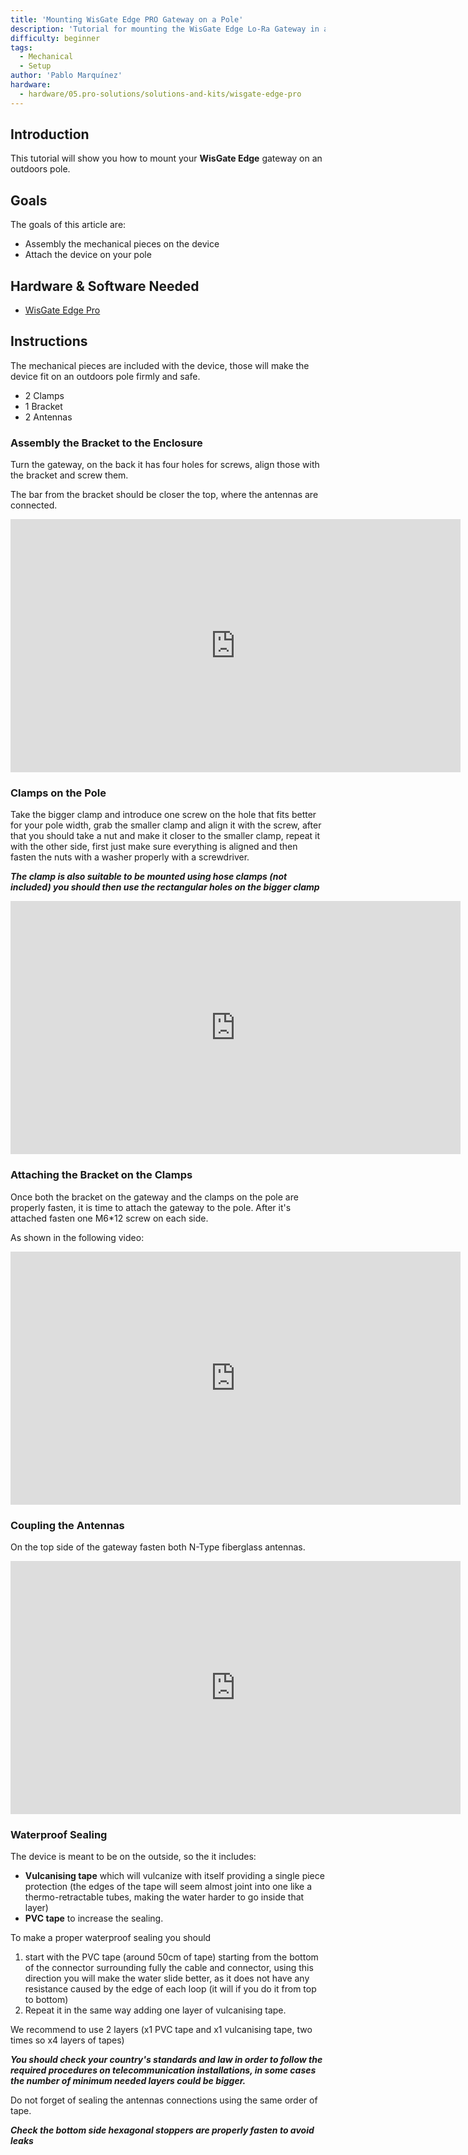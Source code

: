 ```yaml
---
title: 'Mounting WisGate Edge PRO Gateway on a Pole'
description: 'Tutorial for mounting the WisGate Edge Lo-Ra Gateway in an antenna Pole'
difficulty: beginner
tags: 
  - Mechanical
  - Setup
author: 'Pablo Marquínez'
hardware:
  - hardware/05.pro-solutions/solutions-and-kits/wisgate-edge-pro
---
```


## Introduction 

This tutorial will show you how to mount your **WisGate Edge** gateway on an outdoors pole.

## Goals

The goals of this article are:

- Assembly the mechanical pieces on the device
- Attach the device on your pole

## Hardware & Software Needed

- [WisGate Edge Pro](https://store.arduino.cc/pages/wisgate-lora-gateways)

## Instructions

The mechanical pieces are included with the device, those will make the device fit on an outdoors pole firmly and safe.
* 2 Clamps
* 1 Bracket
* 2 Antennas

### Assembly the Bracket to the Enclosure

Turn the gateway, on the back it has four holes for screws, align those with the bracket and screw them.

The bar from the bracket should be closer the top, where the antennas are connected.

<iframe 
  width="720" 
  height="405" 
  loop="true" 
  src="https://www.youtube.com/embed/xvFH9clAQwg?autoplay=1&controls=0&loop=1&mute=1&playlist=xvFH9clAQwg" frameborder="0"
  >
</iframe>

### Clamps on the Pole

Take the bigger clamp and introduce one screw on the hole that fits better for your pole width, grab the smaller clamp and align it with the screw, after that you should take a nut and make it closer to the smaller clamp, repeat it with the other side, first just make sure everything is aligned and then fasten the nuts with a washer properly with a screwdriver.

***The clamp is also suitable to be mounted using hose clamps (not included) you should then use the rectangular holes on the bigger clamp***

<iframe 
  width="720" 
  height="405" 
  loop="true" 
  src="https://www.youtube.com/embed/tVmZoD38XZo?autoplay=1&controls=0&loop=1&mute=1&playlist=tVmZoD38XZo" frameborder="0"
  >
</iframe>

### Attaching the Bracket on the Clamps

Once both the bracket on the gateway and the clamps on the pole are properly fasten, it is time to attach the gateway to the pole.
After it's attached fasten one M6*12 screw on each side.

As shown in the following video:

<iframe 
  width="720" 
  height="405" 
  loop="true" 
  src="https://www.youtube.com/embed/PZONsccUlMo?autoplay=1&controls=0&loop=1&mute=1&playlist=PZONsccUlMo" frameborder="0"
  >
</iframe>

### Coupling the Antennas

On the top side of the gateway fasten both N-Type fiberglass antennas.

<iframe 
  width="720" 
  height="405" 
  loop="true" 
  src="https://www.youtube.com/embed/6KmyJA9n28I?autoplay=1&controls=0&loop=1&mute=1&playlist=6KmyJA9n28I" frameborder="0"
  >
</iframe>

### Waterproof Sealing

The device is meant to be on the outside, so the it includes:
* **Vulcanising tape** which will vulcanize with itself providing a single piece protection (the edges of the tape will seem almost joint into one like a thermo-retractable tubes, making the water harder to go inside that layer)
* **PVC tape** to increase the sealing.

To make a proper waterproof sealing you should
1. start with the PVC tape (around 50cm of tape) starting from the bottom of the connector surrounding fully the cable and connector, using this direction you will make the water slide better, as it does not have any resistance caused by the edge of each loop (it will if you do it from top to bottom)
2. Repeat it in the same way adding one layer of vulcanising tape.

We recommend to use 2 layers (x1 PVC tape and x1 vulcanising tape, two times so x4 layers of tapes)

***You should check your country's standards and law in order to follow the required procedures on telecommunication installations, in some cases the number of minimum needed layers could be bigger.***

Do not forget of sealing the antennas connections using the same order of tape.

***Check the bottom side hexagonal stoppers are properly fasten to avoid leaks***
